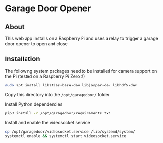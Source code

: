 # Garage Door Opener

## About

This web app installs on a Raspberry Pi and uses a relay to trigger a garage door opener to open and close

## Installation

The following system packages need to be installed for camera support on the Pi (tested on a Raspberry Pi Zero 2)

```bash
sudo apt install libatlas-base-dev libjasper-dev libhdf5-dev
```

Copy this directory into the `/opt/garagedoor/` folder

Install Python dependencies

```bash
pip3 install -r /opt/garagedoor/requirements.txt
```

Install and enable the videosocket service

```bash
cp /opt/garagedoor/videosocket.service /lib/systemd/system/
systemctl enable && systemctl start videosocket.service
```
